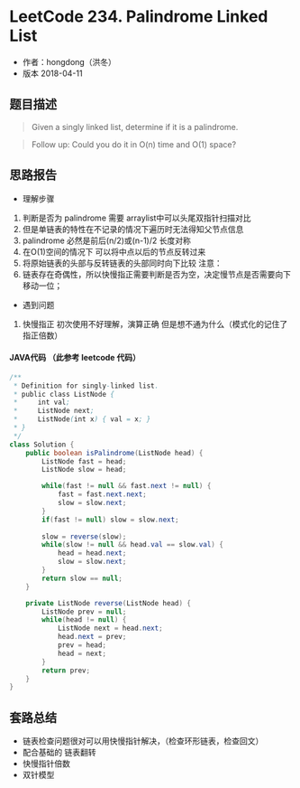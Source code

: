 # LeetCode 234. Palindrome Linked List

* 作者：hongdong（洪冬）
* 版本 2018-04-11

## 题目描述
> Given a singly linked list, determine if it is a palindrome.

> Follow up:
Could you do it in O(n) time and O(1) space?

## 思路报告
- 理解步骤
1. 判断是否为 palindrome 需要 arraylist中可以头尾双指针扫描对比
2. 但是单链表的特性在不记录的情况下遍历时无法得知父节点信息
3. palindrome 必然是前后(n/2)或(n-1)/2 长度对称
4. 在O(1)空间的情况下 可以将中点以后的节点反转过来
5. 将原始链表的头部与反转链表的头部同时向下比较
注意：
1. 链表存在奇偶性，所以快慢指正需要判断是否为空，决定慢节点是否需要向下移动一位；


- 遇到问题
1. 快慢指正 初次使用不好理解，演算正确 但是想不通为什么（模式化的记住了指正倍数）


#### JAVA代码 （此参考 leetcode 代码）
```java
/**
 * Definition for singly-linked list.
 * public class ListNode {
 *     int val;
 *     ListNode next;
 *     ListNode(int x) { val = x; }
 * }
 */
class Solution {
    public boolean isPalindrome(ListNode head) {
        ListNode fast = head;
        ListNode slow = head;

        while(fast != null && fast.next != null) {
            fast = fast.next.next;
            slow = slow.next;
        }
        if(fast != null) slow = slow.next;
    
        slow = reverse(slow);
        while(slow != null && head.val == slow.val) {
            head = head.next;
            slow = slow.next;
        }
        return slow == null;
    }

    private ListNode reverse(ListNode head) {
        ListNode prev = null;
        while(head != null) {
            ListNode next = head.next;
            head.next = prev;
            prev = head;
            head = next;
        }
        return prev;
    }
}


```


## 套路总结
- 链表检查问题很对可以用快慢指针解决，（检查环形链表，检查回文）
- 配合基础的 链表翻转
- 快慢指针倍数 
- 双针模型
